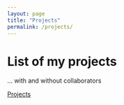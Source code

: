 ```yaml
---
layout: page
title: "Projects"
permalink: /projects/
---
```


# List of my projects
... with and without collaborators

[Projects](/projects/)